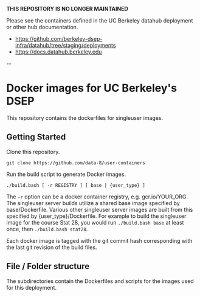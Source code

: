 **THIS REPOSITORY IS NO LONGER MAINTAINED**

Please see the containers defined in the UC Berkeley datahub deployment or other hub documentation.

- https://github.com/berkeley-dsep-infra/datahub/tree/staging/deployments
- https://docs.datahub.berkeley.edu

--

Docker images for UC Berkeley's DSEP
=======

This repository contains the dockerfiles for singleuser images.

Getting Started
-------

Clone this repository.

```
git clone https://github.com/data-8/user-containers
```

Run the build script to generate Docker images.
```
./build.bash [ -r REGISTRY ] [ base | {user_type} ]
```

The `-r` option can be a docker container registry, e.g. gcr.io/YOUR_ORG. The
singleuser server builds utilize a shared base image specified by
base/Dockerfile. Various other singleuser server images are built from this
specified by {user_type}/Dockerfile. For example to build the singleuser image
for the course Stat 28, you would run `./build.bash base` at least once, then
`./build.bash stat28`.

Each docker image is tagged with the git commit hash corresponding with the last git revision of the build files. 


File / Folder structure
-------

The subdirectories contain the Dockerfiles and scripts for the images used for
this deployment.
